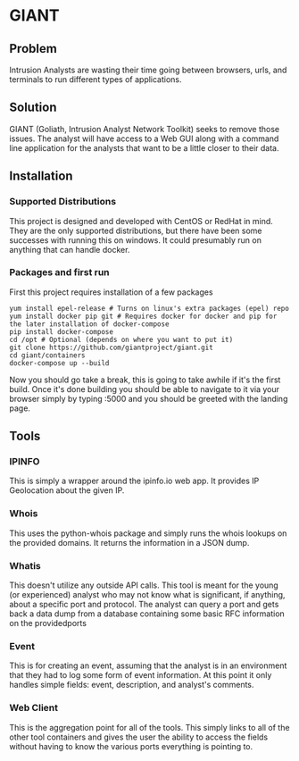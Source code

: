 # GIANT
## Problem
Intrusion Analysts are wasting their time going between browsers, urls, and terminals to run different types of applications.

## Solution
GIANT (Goliath, Intrusion Analyst Network Toolkit) seeks to remove those issues. The analyst will have access to a Web GUI along with a command line application for the analysts that want to be a little closer to their data.

## Installation
### Supported Distributions
This project is designed and developed with CentOS or RedHat in mind. They are the only supported distributions, but there have been some successes with running this on windows. It could presumably run on anything that can handle docker.

### Packages and first run
First this project requires installation of a few packages   
 
```
yum install epel-release # Turns on linux's extra packages (epel) repo  
yum install docker pip git # Requires docker for docker and pip for the later installation of docker-compose  
pip install docker-compose  
cd /opt # Optional (depends on where you want to put it)  
git clone https://github.com/giantproject/giant.git  
cd giant/containers  
docker-compose up --build   
```  
Now you should go take a break, this is going to take awhile if it's the first build. 
Once it's done building you should be able to navigate to it via your browser simply by typing <ipOfYourBuildMachine>:5000  and you should be greeted with the landing page. 


## Tools
### IPINFO
This is simply a wrapper around the ipinfo.io web app. It provides IP Geolocation about the given IP. 

### Whois
This uses the python-whois package and simply runs the whois lookups on the provided domains. It returns the information in a JSON dump.

### Whatis
This doesn't utilize any outside API calls. This tool is meant for the young (or experienced) analyst who may not know what is significant, if anything, about a specific port and protocol. The analyst can query a port and gets back a data dump from a database containing some basic RFC information on the providedports

### Event
This is for creating an event, assuming that the analyst is in an environment that they had to log some form of event information. At this point it only handles simple fields: event, description, and analyst's comments. 

### Web Client
This is the aggregation point for all of the tools. This simply links to all of the other tool containers and gives the user the ability to access the fields without having to know the various ports everything is pointing to. 